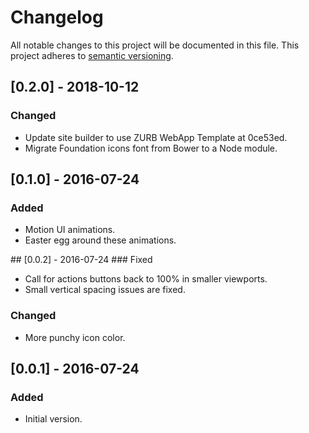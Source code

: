 # Changelog
All notable changes to this project will be documented in this file.
This project adheres to [semantic versioning](http://semver.org/).

## [0.2.0] - 2018-10-12
### Changed
- Update site builder to use ZURB WebApp Template at 0ce53ed.
- Migrate Foundation icons font from Bower to a Node module.

## [0.1.0] - 2016-07-24
### Added
- Motion UI animations.
- Easter egg around these animations.

## [0.0.2] - 2016-07-24
### Fixed
- Call for actions buttons back to 100% in smaller viewports.
- Small vertical spacing issues are fixed.

### Changed
- More punchy icon color.

## [0.0.1] - 2016-07-24
### Added
- Initial version.
